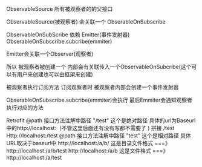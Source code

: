 ObservableSource 所有被观察者的的父接口

ObservableSource(被观察者) 会关联一个 ObserableOnSubscribe

ObservableOnSubScribe 依赖 Emitter(事件发射器) ObserableOnSubscribe.subcribe(emmiter)

Emitter会关联一个Observer(观察者)


所以 被观察者被创建一个 内部会有关联传入一个ObservableOnSubcribe(这个可以有用户来创建也可以由框架来创建)

被观察者执行订阅方法 订阅观察者时  被观察者内部会创建一个事件发射器

ObserableOnSubscribe.subcribe(emmiter)会执行 最后Emmiter会通知观察者执行对应的方法



Retrofit @path 接口方法注解中路径 "/test" 这个是绝对路径 具体的url为Baseurl中的http://localhost:（不管这里后面还有没有写都不需要了 ) 拼接 /test
Http://localhost:/test
@path 接口方法注解中路径 "test" 这个是相对路径  具体URL取决于baseurl中
http://localhost:/a/b/ 这是目录文件格式  ===》 http://localhost:/a/b/test
http://localhost:/a/b 这是文件格式  ===》 http://localhost:/a/test